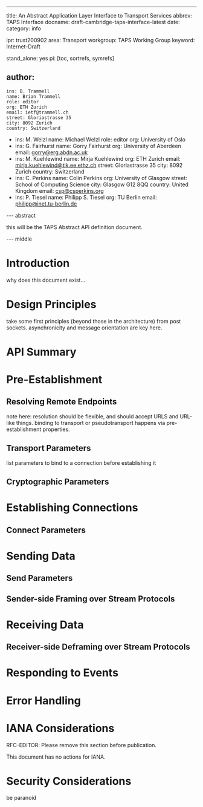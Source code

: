 ---
title: An Abstract Application Layer Interface to Transport Services
abbrev: TAPS Interface
docname: draft-cambridge-taps-interface-latest
date:
category: info

ipr: trust200902
area: Transport
workgroup: TAPS Working Group
keyword: Internet-Draft

stand_alone: yes
pi: [toc, sortrefs, symrefs]

author:
  -
    ins: B. Trammell
    name: Brian Trammell
    role: editor
    org: ETH Zurich
    email: ietf@trammell.ch
    street: Gloriastrasse 35
    city: 8092 Zurich
    country: Switzerland
  -
    ins: M. Welzl
    name: Michael Welzl
    role: editor
    org: University of Oslo
  -
    ins: G. Fairhurst
    name: Gorry Fairhurst
    org: University of Aberdeen
    email: gorry@erg.abdn.ac.uk
  -
    ins: M. Kuehlewind
    name: Mirja Kuehlewind
    org: ETH Zurich
    email: mirja.kuehlewind@tik.ee.ethz.ch
    street: Gloriastrasse 35
    city: 8092 Zurich
    country: Switzerland
  -
    ins: C. Perkins
    name: Colin Perkins
    org: University of Glasgow
    street: School of Computing Science
    city: Glasgow  G12 8QQ
    country: United Kingdom
    email: csp@csperkins.org
  -
    ins: P. Tiesel
    name: Philipp S. Tiesel
    org: TU Berlin
    email: philipp@inet.tu-berlin.de

--- abstract

this will be the TAPS Abstract API definition document.

--- middle

# Introduction

why does this document exist...

# Design Principles

take some first principles (beyond those in the architecture) from post sockets. asynchronicity and message orientation are key here.

# API Summary

# Pre-Establishment

## Resolving Remote Endpoints

note here: resolution should be flexible, and should accept URLS and URL-like
things. binding to transport or pseudotransport happens via pre-establishment
properties.

## Transport Parameters

list parameters to bind to a connection before establishing it

## Cryptographic Parameters

# Establishing Connections

## Connect Parameters

# Sending Data

## Send Parameters

## Sender-side Framing over Stream Protocols

# Receiving Data

## Receiver-side Deframing over Stream Protocols

# Responding to Events

# Error Handling

# IANA Considerations

RFC-EDITOR: Please remove this section before publication.

This document has no actions for IANA.

# Security Considerations

be paranoid
